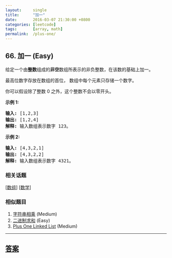```yaml
---
layout:     single
title:      "加一"
date:       2016-03-07 21:30:00 +0800
categories: [leetcode]
tags:       [array, math]
permalink:  /plus-one/
---
```


## 66. 加一 (Easy)

<p>给定一个由<strong>整数</strong>组成的<strong>非空</strong>数组所表示的非负整数，在该数的基础上加一。</p>

<p>最高位数字存放在数组的首位， 数组中每个元素只存储一个数字。</p>

<p>你可以假设除了整数 0 之外，这个整数不会以零开头。</p>

<p><strong>示例&nbsp;1:</strong></p>

<pre><strong>输入:</strong> [1,2,3]
<strong>输出:</strong> [1,2,4]
<strong>解释:</strong> 输入数组表示数字 123。
</pre>

<p><strong>示例&nbsp;2:</strong></p>

<pre><strong>输入:</strong> [4,3,2,1]
<strong>输出:</strong> [4,3,2,2]
<strong>解释:</strong> 输入数组表示数字 4321。
</pre>

### 相关话题
  [[数组](https://github.com/openset/leetcode/tree/master/tag/array/README.md)]
  [[数学](https://github.com/openset/leetcode/tree/master/tag/math/README.md)]

### 相似题目
  1. [字符串相乘](/multiply-strings) (Medium)
  1. [二进制求和](/add-binary) (Easy)
  1. [Plus One Linked List](/plus-one-linked-list) (Medium)

---

## [答案](https://github.com/openset/leetcode/tree/master/problems/plus-one)
